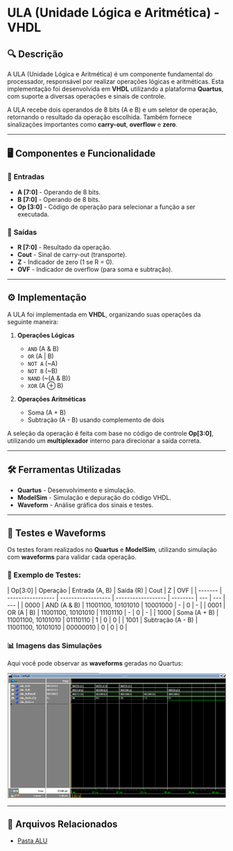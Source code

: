 # ULA (Unidade Lógica e Aritmética) - VHDL

## 🔍 Descrição

A ULA (Unidade Lógica e Aritmética) é um componente fundamental do processador, responsável por realizar operações lógicas e aritméticas. Esta implementação foi desenvolvida em **VHDL** utilizando a plataforma **Quartus**, com suporte a diversas operações e sinais de controle.

A ULA recebe dois operandos de 8 bits (A e B) e um seletor de operação, retornando o resultado da operação escolhida. Também fornece sinalizações importantes como **carry-out**, **overflow** e **zero**.

---

## 🖥️ Componentes e Funcionalidade

### 🔹 **Entradas**

- **A [7:0]** - Operando de 8 bits.
- **B [7:0]** - Operando de 8 bits.
- **Op [3:0]** - Código de operação para selecionar a função a ser executada.

### 🔹 **Saídas**

- **R [7:0]** - Resultado da operação.
- **Cout** - Sinal de carry-out (transporte).
- **Z** - Indicador de zero (1 se R = 0).
- **OVF** - Indicador de overflow (para soma e subtração).

---

## ⚙️ Implementação

A ULA foi implementada em **VHDL**, organizando suas operações da seguinte maneira:

1. **Operações Lógicas**

   - `AND` (A & B)
   - `OR` (A | B)
   - `NOT A` (~A)
   - `NOT B` (~B)
   - `NAND` (~(A & B))
   - `XOR` (A ⊕ B)

2. **Operações Aritméticas**
   - Soma (A + B)
   - Subtração (A - B) usando complemento de dois

A seleção da operação é feita com base no código de controle **Op[3:0]**, utilizando um **multiplexador** interno para direcionar a saída correta.

---

## 🛠️ Ferramentas Utilizadas

- **Quartus** - Desenvolvimento e simulação.
- **ModelSim** - Simulação e depuração do código VHDL.
- **Waveform** - Análise gráfica dos sinais e testes.

---

## 🔬 Testes e Waveforms

Os testes foram realizados no **Quartus** e **ModelSim**, utilizando simulação com **waveforms** para validar cada operação.

### 📌 Exemplo de Testes:

| Op[3:0] | Operação          | Entrada (A, B)     | Saída (R)          | Cout     | Z   | OVF |
| ------- | ----------------- | ------------------ | ------------------ | -------- | --- | --- | --- |
| 0000    | AND (A & B)       | 11001100, 10101010 | 10001000           | -        | 0   | -   |
| 0001    | OR (A             | B)                 | 11001100, 10101010 | 11101110 | -   | 0   | -   |
| 1000    | Soma (A + B)      | 11001100, 10101010 | 01110110           | 1        | 0   | 0   |
| 1001    | Subtração (A - B) | 11001100, 10101010 | 00000010           | 0        | 0   | 0   |

### 📊 **Imagens das Simulações**

Aqui você pode observar as **waveforms** geradas no Quartus:

![Waveform da ALU](../img/waveform_alu.png)

---

## 📂 Arquivos Relacionados

- [Pasta ALU](../src/ALU)
